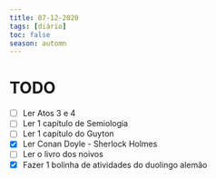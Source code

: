 ```yaml
---
title: 07-12-2020
tags: [diário]
toc: false
season: automn
---
```


# TODO
- [ ] Ler Atos 3 e 4
- [ ] Ler 1 capítulo de Semiologia
- [ ] Ler 1 capítulo do Guyton
- [x] Ler Conan Doyle - Sherlock Holmes
- [ ] Ler o livro dos noivos
- [x] Fazer 1 bolinha de atividades do duolingo alemão
